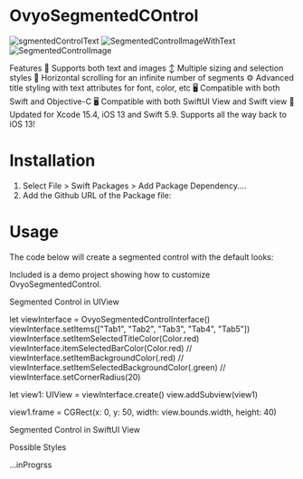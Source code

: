 # OvyoSegmentedCOntrol

![sgmentedControlText](https://github.com/parveen-khan-ovyo/OvyoSegmentedControl/assets/135009495/ff8bb9e6-9c36-4b04-a754-f25a7fb0ef15)
![SegmentedControlImageWithText](https://github.com/parveen-khan-ovyo/OvyoSegmentedControl/assets/135009495/5c5b3e84-39ff-4b64-80e0-5ca7c8f95743)
![SegmentedControlImage](https://github.com/parveen-khan-ovyo/OvyoSegmentedControl/assets/135009495/11596192-3bc7-4934-950e-2a74588c7ab4)


Features
📸 Supports both text and images
↕️ Multiple sizing and selection styles
📜 Horizontal scrolling for an infinite number of segments
⚙️ Advanced title styling with text attributes for font, color, etc
🖥 Compatible with both Swift and Objective-C
🖥 Compatible with both SwiftUI View and Swift view
📱 Updated for Xcode 15.4, iOS 13 and Swift 5.9. Supports all the way back to iOS 13!

# Installation
1. Select File > Swift Packages > Add Package Dependency....
2. Add the Github URL of the Package file:

# Usage

The code below will create a segmented control with the default looks:

Included is a demo project showing how to customize OvyoSegmentedControl.

Segmented Control in UIView

let viewInterface = OvyoSegmentedControlInterface()
viewInterface.setItems(["Tab1", "Tab2", "Tab3", "Tab4", "Tab5"])
viewInterface.setItemSelectedTitleColor(Color.red)
viewInterface.itemSelectedBarColor(Color.red)
// viewInterface.setItemBackgroundColor(.red)
// viewInterface.setItemSelectedBackgroundColor(.green)
// viewInterface.setCornerRadius(20)
        
let view1: UIView = viewInterface.create()
view.addSubview(view1)

view1.frame = CGRect(x: 0, y: 50, width: view.bounds.width, height: 40)

Segmented Control in SwiftUI View


Possible Styles

...inProgrss

